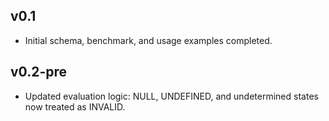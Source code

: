 ## v0.1
- Initial schema, benchmark, and usage examples completed.

## v0.2-pre
- Updated evaluation logic: NULL, UNDEFINED, and undetermined states now treated as INVALID.
